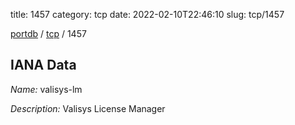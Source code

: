 title: 1457
category: tcp
date: 2022-02-10T22:46:10
slug: tcp/1457

[portdb](/) / [tcp](/category/tcp.html) / 1457


## IANA Data

_Name:_ valisys-lm

_Description:_ Valisys License Manager

